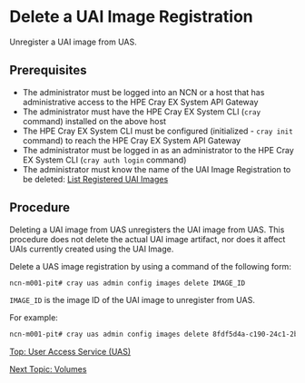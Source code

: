 # Delete a UAI Image Registration

Unregister a UAI image from UAS.

## Prerequisites

* The administrator must be logged into an NCN or a host that has administrative access to the HPE Cray EX System API Gateway
* The administrator must have the HPE Cray EX System CLI (`cray` command) installed on the above host
* The HPE Cray EX System CLI must be configured (initialized - `cray init` command) to reach the HPE Cray EX System API Gateway
* The administrator must be logged in as an administrator to the HPE Cray EX System CLI (`cray auth login` command)
* The administrator must know the name of the UAI Image Registration to be deleted: [List Registered UAI Images](List_Registered_UAI_Images.md)

## Procedure

Deleting a UAI image from UAS unregisters the UAI image from UAS. This procedure does not delete the actual UAI image artifact, nor does it affect UAIs currently created using the UAI Image.

Delete a UAS image registration by using a command of the following form:

```bash
ncn-m001-pit# cray uas admin config images delete IMAGE_ID
```

`IMAGE_ID` is the image ID of the UAI image to unregister from UAS.

For example:

```bash
ncn-m001-pit# cray uas admin config images delete 8fdf5d4a-c190-24c1-2b96-74ab98c7ec07
```

[Top: User Access Service (UAS)](index.md)

[Next Topic: Volumes](Volumes.md)
